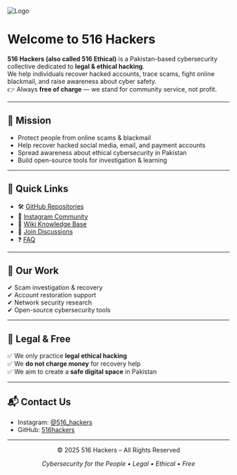 ![Logo](https://avatars.githubusercontent.com/u/125684516?v=4)

# Welcome to 516 Hackers

**516 Hackers (also called 516 Ethical)** is a Pakistan-based cybersecurity collective dedicated to **legal & ethical hacking**.  
We help individuals recover hacked accounts, trace scams, fight online blackmail, and raise awareness about cyber safety.  
👉 Always **free of charge** — we stand for community service, not profit.

---

## 🔹 Mission
- Protect people from online scams & blackmail  
- Help recover hacked social media, email, and payment accounts  
- Spread awareness about ethical cybersecurity in Pakistan  
- Build open-source tools for investigation & learning  

---

## 🔹 Quick Links
- 🛠 [GitHub Repositories](https://github.com/516hackers)  
- 📸 [Instagram Community](https://instagram.com/516_hackers)  
- 📖 [Wiki Knowledge Base](https://github.com/516hackers/about/wiki)  
- 💬 [Join Discussions](https://github.com/516hackers/about/discussions)  
- ❓ [FAQ](faq.md)  

---

## 🔹 Our Work
✔ Scam investigation & recovery  
✔ Account restoration support  
✔ Network security research  
✔ Open-source cybersecurity tools  

---

## 🔹 Legal & Free
✅ We only practice **legal ethical hacking**  
✅ We **do not charge money** for recovery help  
✅ We aim to create a **safe digital space** in Pakistan  

---

## 📬 Contact Us
- Instagram: [@516_hackers](https://instagram.com/516_hackers)  
- GitHub: [516hackers](https://github.com/516hackers)  

---

<footer align="center">
  <p>© 2025 516 Hackers – All Rights Reserved</p>
  <p><em>Cybersecurity for the People • Legal • Ethical • Free</em></p>
</footer>
